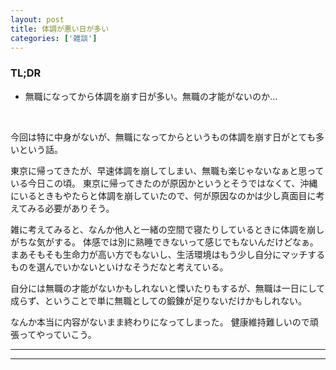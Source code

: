 ```yaml
---
layout: post
title: 体調が悪い日が多い
categories: ['雑談']
---
```



### TL;DR
- 無職になってから体調を崩す日が多い。無職の才能がないのか...
<br>

今回は特に中身がないが、無職になってからというもの体調を崩す日がとても多いという話。

東京に帰ってきたが、早速体調を崩してしまい、無職も楽じゃないなぁと思っている今日この頃。
東京に帰ってきたのが原因かというとそうではなくて、沖縄にいるときもやたらと体調を崩していたので、何が原因なのかは少し真面目に考えてみる必要がありそう。

雑に考えてみると、なんか他人と一緒の空間で寝たりしているときに体調を崩しがちな気がする。
体感では別に熟睡できないって感じでもないんだけどなぁ。
まあそもそも生命力が高い方でもないし、生活環境はもう少し自分にマッチするものを選んでいかないといけなそうだなと考えている。

自分には無職の才能がないかもしれないと慄いたりもするが、無職は一日にして成らず、ということで単に無職としての鍛錬が足りないだけかもしれない。

なんか本当に内容がないまま終わりになってしまった。
健康維持難しいので頑張ってやっていこう。

---
---
<br>
